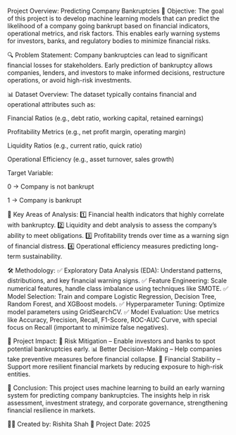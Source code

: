 Project Overview: Predicting Company Bankruptcies
📌 Objective:
The goal of this project is to develop machine learning models that can predict the likelihood of a company going bankrupt based on financial indicators, operational metrics, and risk factors. This enables early warning systems for investors, banks, and regulatory bodies to minimize financial risks.

🔍 Problem Statement:
Company bankruptcies can lead to significant financial losses for stakeholders. Early prediction of bankruptcy allows companies, lenders, and investors to make informed decisions, restructure operations, or avoid high-risk investments.

📊 Dataset Overview:
The dataset typically contains financial and operational attributes such as:

Financial Ratios (e.g., debt ratio, working capital, retained earnings)

Profitability Metrics (e.g., net profit margin, operating margin)

Liquidity Ratios (e.g., current ratio, quick ratio)

Operational Efficiency (e.g., asset turnover, sales growth)

Target Variable:

0 → Company is not bankrupt

1 → Company is bankrupt

🔬 Key Areas of Analysis:
1️⃣ Financial health indicators that highly correlate with bankruptcy.
2️⃣ Liquidity and debt analysis to assess the company’s ability to meet obligations.
3️⃣ Profitability trends over time as a warning sign of financial distress.
4️⃣ Operational efficiency measures predicting long-term sustainability.

🛠 Methodology:
✅ Exploratory Data Analysis (EDA): Understand patterns, distributions, and key financial warning signs.
✅ Feature Engineering: Scale numerical features, handle class imbalance using techniques like SMOTE.
✅ Model Selection: Train and compare Logistic Regression, Decision Tree, Random Forest, and XGBoost models.
✅ Hyperparameter Tuning: Optimize model parameters using GridSearchCV.
✅ Model Evaluation: Use metrics like Accuracy, Precision, Recall, F1-Score, ROC-AUC Curve, with special focus on Recall (important to minimize false negatives).

🎯 Project Impact:
🚀 Risk Mitigation – Enable investors and banks to spot potential bankruptcies early.
📊 Better Decision-Making – Help companies take preventive measures before financial collapse.
🎯 Financial Stability – Support more resilient financial markets by reducing exposure to high-risk entities.

📝 Conclusion:
This project uses machine learning to build an early warning system for predicting company bankruptcies. The insights help in risk assessment, investment strategy, and corporate governance, strengthening financial resilience in markets.

👩‍💻 Created by: Rishita Shah 
📅 Project Date: 2025
